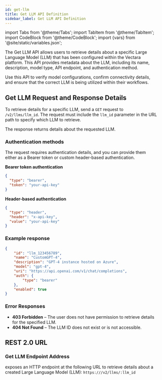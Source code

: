 ```yaml
---
id: get-llm
title: Get LLM API Definition
sidebar_label: Get LLM API Definition
---
```


import Tabs from '@theme/Tabs';
import TabItem from '@theme/TabItem';
import CodeBlock from '@theme/CodeBlock';
import {vars} from '@site/static/variables.json';

The Get LLM API allows users to retrieve details about a specific Large 
Language Model (LLM) that has been configured within the Vectara platform. 
This API provides metadata about the LLM, including its name, description, 
model type, API endpoint, and authentication method.

Use this API to verify model configurations, confirm connectivity details, and 
ensure that the correct LLM is being utilized within their workflows.

## Get LLM Request and Response Details

To retrieve details for a specific LLM, send a `GET` request to 
`/v2/llms/llm_id`. The request must include the `llm_id` parameter in the URL 
path to specify which LLM to retrieve.

The response returns details about the requested LLM.

### Authentication methods

The request requires authentication details, and you can provide them either 
as a Bearer token or custom header-based authentication.

**Bearer token authentication**

```json
{
  "type": "bearer",
  "token": "your-api-key"
}
```
**Header-based authentication**

```json
{
  "type": "header",
  "header": "x-api-key",
  "value": "your-api-key"
}
```

### Example response
```json
{
    "id": "llm_123456789",
    "name": "CustomGPT-4",
    "description": "GPT-4 instance hosted on Azure",
    "model": "gpt-4",
    "uri": "https://api.openai.com/v1/chat/completions",
    "auth": {
        "type": "bearer"
    },
    "enabled": true
}
```

### Error Responses

* **403 Forbidden** – The user does not have permission to retrieve details for the specified LLM.
* **404 Not Found** – The LLM ID does not exist or is not accessible.

## REST 2.0 URL

### Get LLM Endpoint Address

<Config v="names.product"/> exposes an HTTP endpoint at the following URL to 
retrieve details about a created Large Language Model (LLM):
<code>https://<Config v="domains.rest.indexing"/>/v2/llms/:llm_id</code>
